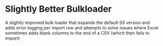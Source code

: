 # Slightly Better Bulkloader

A slightly improved bulk loader that expands the default SS version and adds error logging per import row and attempts to solve issues where Excel sometimes adds blank columns to the end of a CSV (which then fails to import)
